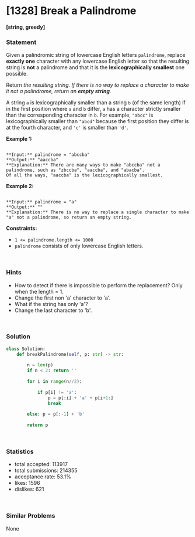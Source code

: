 # [1328] Break a Palindrome

**[string, greedy]**

### Statement

Given a palindromic string of lowercase English letters `palindrome`, replace **exactly one** character with any lowercase English letter so that the resulting string is **not** a palindrome and that it is the **lexicographically smallest** one possible.

Return *the resulting string. If there is no way to replace a character to make it not a palindrome, return an **empty string**.*

A string `a` is lexicographically smaller than a string `b` (of the same length) if in the first position where `a` and `b` differ, `a` has a character strictly smaller than the corresponding character in `b`. For example, `"abcc"` is lexicographically smaller than `"abcd"` because the first position they differ is at the fourth character, and `'c'` is smaller than `'d'`.


**Example 1:**

```

**Input:** palindrome = "abccba"
**Output:** "aaccba"
**Explanation:** There are many ways to make "abccba" not a palindrome, such as "zbccba", "aaccba", and "abacba".
Of all the ways, "aaccba" is the lexicographically smallest.

```

**Example 2:**

```

**Input:** palindrome = "a"
**Output:** ""
**Explanation:** There is no way to replace a single character to make "a" not a palindrome, so return an empty string.

```

**Constraints:**
* `1 <= palindrome.length <= 1000`
* `palindrome` consists of only lowercase English letters.


<br>

### Hints

- How to detect if there is impossible to perform the replacement? Only when the length = 1.
- Change the first non 'a' character to 'a'.
- What if the string has only 'a'?
- Change the last character to 'b'.

<br>

### Solution

```py
class Solution:
    def breakPalindrome(self, p: str) -> str:
        
        n = len(p)
        if n < 2: return ''
        
        for i in range(n//2):
            
            if p[i] != 'a':
                p = p[:i] + 'a' + p[i+1:]
                break
                
        else: p = p[:-1] + 'b'
            
        return p
```

<br>

### Statistics

- total accepted: 113917
- total submissions: 214355
- acceptance rate: 53.1%
- likes: 1596
- dislikes: 621

<br>

### Similar Problems

None
